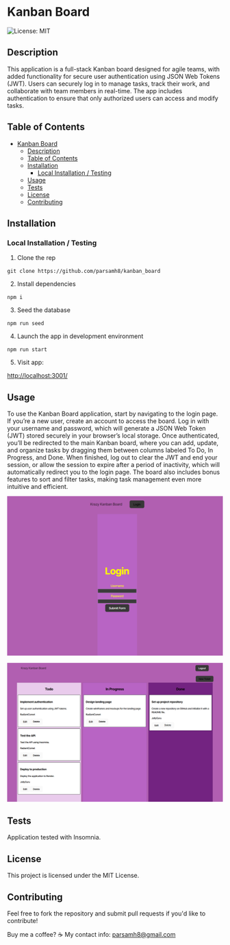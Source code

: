 # Kanban Board

 <!--not deployed yet  -->

  ![License: MIT](https://img.shields.io/badge/License-MIT-pink.svg)
  

## Description

This application is a full-stack Kanban board designed for agile teams, with added functionality for secure user authentication using JSON Web Tokens (JWT). Users can securely log in to manage tasks, track their work, and collaborate with team members in real-time. The app includes authentication to ensure that only authorized users can access and modify tasks.


## Table of Contents

- [Kanban Board](#kanban-board)
  - [Description](#description)
  - [Table of Contents](#table-of-contents)
  - [Installation](#installation)
    - [Local Installation / Testing](#local-installation--testing)
  - [Usage](#usage)
  - [Tests](#tests)
  - [License](#license)
  - [Contributing](#contributing)


## Installation

### Local Installation / Testing

1. Clone the rep

```
git clone https://github.com/parsamh8/kanban_board
```

2. Install dependencies

```
npm i
```

3. Seed the database

```
npm run seed
```

4. Launch the app in development environment

```
npm run start
```

5. Visit app:

[http://localhost:3001/](http://localhost:3001/)


## Usage

To use the Kanban Board application, start by navigating to the login page. If you’re a new user, create an account to access the board. Log in with your username and password, which will generate a JSON Web Token (JWT) stored securely in your browser’s local storage. Once authenticated, you’ll be redirected to the main Kanban board, where you can add, update, and organize tasks by dragging them between columns labeled To Do, In Progress, and Done. When finished, log out to clear the JWT and end your session, or allow the session to expire after a period of inactivity, which will automatically redirect you to the login page. The board also includes bonus features to sort and filter tasks, making task management even more intuitive and efficient.

![alt text](assets/login-kanban.PNG)

![alt text](assets/landing-page.PNG)


## Tests

Application tested with Insomnia.


## License

This project is licensed under the MIT License.


## Contributing

Feel free to fork the repository and submit pull requests if you'd like to contribute!

Buy me a coffee? ☕
My contact info: parsamh8@gmail.com